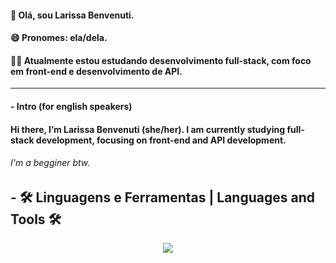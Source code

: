 #### 👋 Olá, sou Larissa Benvenuti.
#### 😄 Pronomes: ela/dela.
#### 👨‍💻 Atualmente estou estudando desenvolvimento full-stack, com foco em front-end e desenvolvimento de API.

---

#### - Intro (for english speakers)
#### Hi there, I’m Larissa Benvenuti (she/her). I am currently studying full-stack development, focusing on front-end and API development.
###### I'm a begginer btw. 

## - 🛠 Linguagens e Ferramentas | Languages and Tools 🛠
<p align="center">
  <a href="https://skillicons.dev">
    <img src="https://skillicons.dev/icons?i=html,css,js,java,spring,postgres" />
  </a>
</p>

